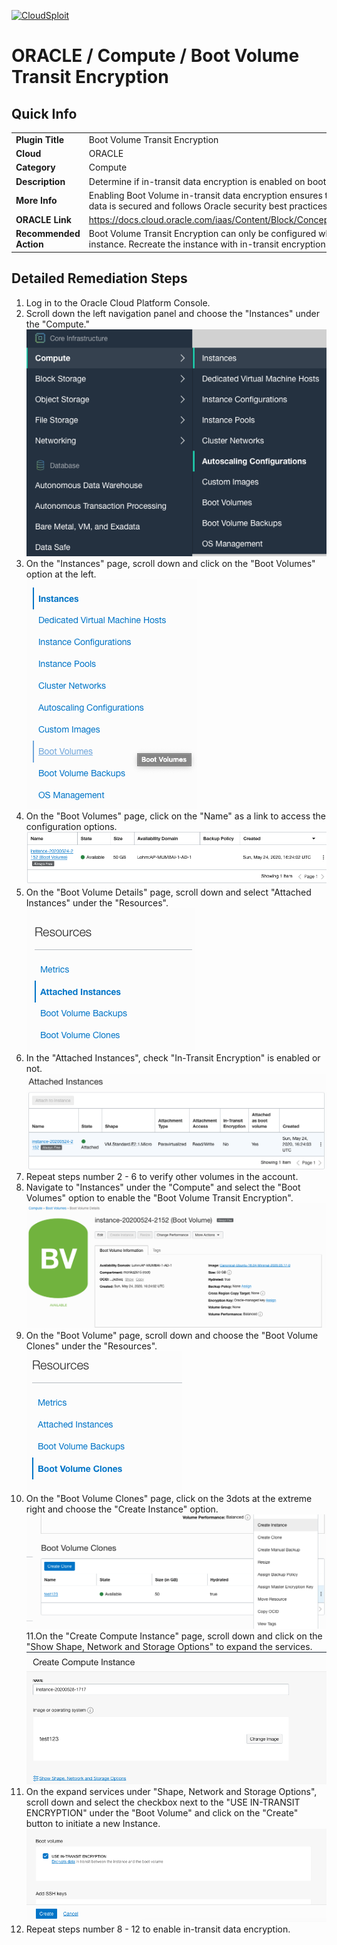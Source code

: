 [![CloudSploit](https://cloudsploit.com/img/logo-new-big-text-100.png "CloudSploit")](https://cloudsploit.com)

# ORACLE / Compute / Boot Volume Transit Encryption

## Quick Info

| | |
|-|-|
| **Plugin Title** | Boot Volume Transit Encryption |
| **Cloud** | ORACLE |
| **Category** | Compute |
| **Description** | Determine if in-transit data encryption is enabled on boot volumes. |
| **More Info** | Enabling Boot Volume in-transit data encryption ensures that Boot Volume data is secured and follows Oracle security best practices. |
| **ORACLE Link** | https://docs.cloud.oracle.com/iaas/Content/Block/Concepts/bootvolumes.htm |
| **Recommended Action** | Boot Volume Transit Encryption can only be configured when creating a new instance. Recreate the instance with in-transit encryption enabled. |

## Detailed Remediation Steps
1. Log in to the Oracle Cloud Platform Console.
2. Scroll down the left navigation panel and choose the "Instances" under the "Compute." </br> <img src="/resources/oracle/compute/boot-volume-transit-encryption/step2.png"/>
3. On the "Instances" page, scroll down and click on the "Boot Volumes" option at the left.</br> <img src="/resources/oracle/compute/boot-volume-transit-encryption/step3.png"/>
4. On the "Boot Volumes" page, click on the "Name" as a link to access the configuration options.</br> <img src="/resources/oracle/compute/boot-volume-transit-encryption/step4.png"/>
5. On the "Boot Volume Details" page, scroll down and select "Attached Instances" under the "Resources".</br> <img src="/resources/oracle/compute/boot-volume-transit-encryption/step5.png"/>
6. In the "Attached Instances", check "In-Transit Encryption" is enabled or not.</br> <img src="/resources/oracle/compute/boot-volume-transit-encryption/step6.png"/>
7. Repeat steps number 2 - 6 to verify other volumes in the account.</br>
8. Navigate to "Instances" under the "Compute" and select the "Boot Volumes" option to enable the "Boot Volume Transit Encryption".</br> <img src="/resources/oracle/compute/boot-volume-transit-encryption/step8.png"/>
9. On the "Boot Volume" page, scroll down and choose the "Boot Volume Clones" under the "Resources".</br> <img src="/resources/oracle/compute/boot-volume-transit-encryption/step9.png"/>
10. On the "Boot Volume Clones" page, click on the 3dots at the extreme right and choose the "Create Instance" option.</br> <img src="/resources/oracle/compute/boot-volume-transit-encryption/step10.png"/>
11.On the "Create Compute Instance" page, scroll down and click on the "Show Shape, Network and Storage Options" to expand the services.</br> <img src="/resources/oracle/compute/boot-volume-transit-encryption/step11.png"/>
12. On the expand services under "Shape, Network and Storage Options", scroll down and select the checkbox next to the "USE IN-TRANSIT ENCRYPTION" under the "Boot Volume" and click on the "Create" button to initiate a new Instance.</br> <img src="/resources/oracle/compute/boot-volume-transit-encryption/step12.png"/>
13. Repeat steps number 8 - 12 to enable in-transit data encryption.</br>
